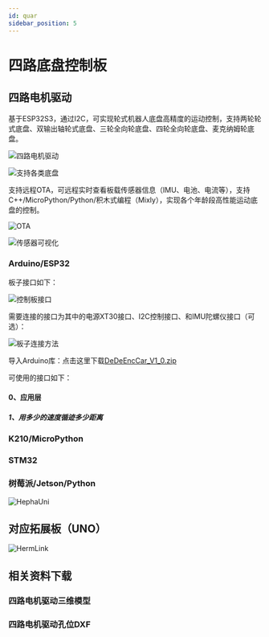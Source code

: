 ```yaml
---
id: quar
sidebar_position: 5
---
```


# 四路底盘控制板

## 四路电机驱动

基于ESP32S3，通过I2C，可实现轮式机器人底盘高精度的运动控制，支持两轮轮式底盘、双输出轴轮式底盘、三轮全向轮底盘、四轮全向轮底盘、麦克纳姆轮底盘。

![四路电机驱动](https://dedemaker-1255717351.cos.ap-nanjing.myqcloud.com/dedemaker_pic/%E6%89%80%E6%9C%89%E7%9A%84%E6%9D%BF%E5%AD%90_web.webp)

![支持各类底盘](https://dedemaker-1255717351.cos.ap-nanjing.myqcloud.com/dedemaker_pic/%E5%90%84%E7%A7%8D%E5%BA%95%E7%9B%98_web.webp)

支持远程OTA，可远程实时查看板载传感器信息（IMU、电池、电流等），支持C++/MicroPython/Python/积木式编程（Mixly），实现各个年龄段高性能运动底盘的控制。

![OTA](https://dedemaker-1255717351.cos.ap-nanjing.myqcloud.com/dedemaker_pic/OTA.webp)

![传感器可视化](https://dedemaker-1255717351.cos.ap-nanjing.myqcloud.com/dedemaker_pic/WebUI%E7%8A%B6%E6%80%81%E5%8F%AF%E8%A7%86%E5%8C%96_web.webp)

### Arduino/ESP32

板子接口如下：

![控制板接口](https://dedemaker-1255717351.cos.ap-nanjing.myqcloud.com/dedemaker_pic/%E6%9D%BF%E5%AD%90%E6%89%8B%E5%86%8C_web.webp)

需要连接的接口为其中的电源XT30接口、I2C控制接口、和IMU陀螺仪接口（可选）：

![板子连接方法](https://dedemaker-1255717351.cos.ap-nanjing.myqcloud.com/dedemaker_pic/%E6%9D%BF%E5%AD%90%E6%89%8B%E5%86%8C_1.webp)

导入Arduino库：点击这里下载[DeDeEncCar_V1_0.zip](https://dedemaker-1255717351.cos.ap-nanjing.myqcloud.com/Dedemaker_%E7%A7%91%E5%88%9B%E9%A1%B9%E7%9B%AE/MoFangPro/%E9%A1%B9%E7%9B%AE%E4%BD%BF%E7%94%A8%E5%88%B0%E7%9A%84%E5%BA%93/%E9%A1%B9%E7%9B%AE%E5%BA%93/DeDeEncCar_V1_0.zip)

可使用的接口如下：

#### 0、应用层
##### 1、用多少的速度循迹多少距离

### K210/MicroPython

### STM32

### 树莓派/Jetson/Python

![HephaUni](https://dedemaker-1255717351.cos.ap-nanjing.myqcloud.com/DedeMakerFiles/HereLinkPic_0_1_11zon.webp)

## 对应拓展板（UNO）

![HermLink](https://dedemaker-1255717351.cos.ap-nanjing.myqcloud.com/DedeMakerFiles/HLink_Pic_2_11zon.webp)

## 相关资料下载
### 四路电机驱动三维模型

### 四路电机驱动孔位DXF